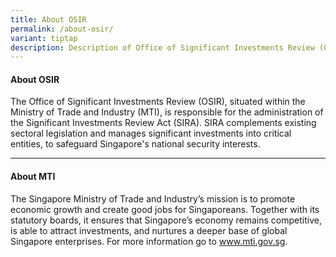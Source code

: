 ```yaml
---
title: About OSIR
permalink: /about-osir/
variant: tiptap
description: Description of Office of Significant Investments Review (OSIR)
---
```

<h4><strong>About OSIR</strong></h4>
<p>The Office of Significant Investments Review (OSIR), situated within the
Ministry of Trade and Industry (MTI), is responsible for the administration
of the Significant Investments Review Act (SIRA). SIRA complements existing
sectoral legislation and manages significant investments into critical
entities, to safeguard Singapore's national security interests.</p>
<hr>
<h4><strong>About MTI</strong></h4>
<p>The Singapore Ministry of Trade and Industry’s mission is to promote economic
growth and create good jobs for Singaporeans. Together with its statutory
boards, it ensures that Singapore’s economy remains competitive, is able
to attract investments, and nurtures a deeper base of global Singapore
enterprises. For more information go to <a href="http://www.mti.gov.sg" rel="noopener noreferrer nofollow" target="_blank">www.mti.gov.sg</a>.</p>
<p></p>